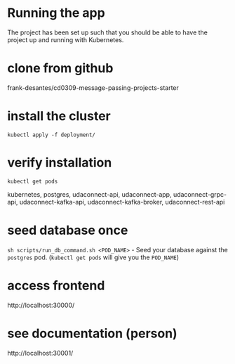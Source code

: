 # Running the app
The project has been set up such that you should be able to have the project up and running with Kubernetes.

# clone from github
frank-desantes/cd0309-message-passing-projects-starter

# install the cluster
`kubectl apply -f deployment/`

# verify installation
`kubectl get pods`

kubernetes, postgres, udaconnect-api, udaconnect-app, udaconnect-grpc-api, udaconnect-kafka-api, udaconnect-kafka-broker, udaconnect-rest-api       

# seed database once
`sh scripts/run_db_command.sh <POD_NAME>` - Seed your database against the `postgres` pod. (`kubectl get pods` will give you the `POD_NAME`)

# access frontend
http://localhost:30000/

# see documentation (person)
http://localhost:30001/
